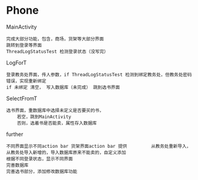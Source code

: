 # Phone

MainActivity

    完成大部分功能，包含，商场，货架等大部分界面
    跳转到登录等界面
    ThreadLogStatusTest 检测登录状态（没写完）


LogForT

    登录教务处界面，传人参数，if ThreadLogStatusTest 检测到绑定教务处，但教务处密码错误，实现重新绑定
    if 未绑定 清空， 写入数据库（未完成） 跳到选书界面

SelectFromT

    选书界面，重数据库中选择未定义是否要买的书，
        若空，跳到MainActivity
        否则，选着书是否能卖，属性存入数据库

further

    不同界面显示不同action bar 货架界面action bar 提供         从教务处重新导入，从教务处导入新增的，导入数据库原来不能卖的，自定义添加
    根据不同登录状态，显示不同界面
    完善数据库
    完善选书部分，添加修改数据库功能
